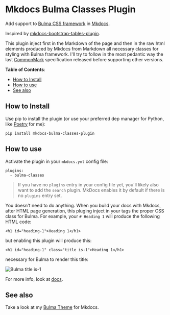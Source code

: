 # Mkdocs Bulma Classes Plugin

Add support to [Bulma CSS framework](https://bulma.io) in [Mkdocs](https://www.mkdocs.org).

Inspired by [mkdocs-bootstrap-tables-plugin](https://github.com/byrnereese/mkdocs-bootstrap-tables-plugin/blob/master/mkdocs_bootstrap_tables_plugin/plugin.py).

This plugin inject first in the Markdown of the page and then in the raw html elements produced by Mkdocs from Markdown all necessary classes for styling with Bulma framework. I'll try to follow in the most pedantic way the last [CommonMark](https://commonmark.org/) specification released before supporting other versions.

**Table of Contents**:

- [How to Install](#how-to-install)
- [How to use](#how-to-use)
- [See also](#see-also)

## How to Install

Use pip to install the plugin (or use your preferred dep manager for Python, like [Poetry](https://python-poetry.org/) for me):

    pip install mkdocs-bulma-classes-plugin

## How to use

Activate the plugin in your `mkdocs.yml` config file:

    plugins:
      - bulma-classes

> If you have no `plugins` entry in your config file yet, you'll likely also want to add the `search` plugin. MkDocs enables it by default if there is no `plugins` entry set.

You doesn't need to do anything. When you build your docs with Mkdocs, after HTML page generation, this pluging inject in your tags the proper CSS class for Bulma. For example, your `# Heading 1` will produce the following HTML code:

    <h1 id="heading-1">Heading 1</h1>

but enabling this plugin will produce this:

    <h1 id="heading-1" class="title is-1">Heading 1</h1>

necessary for Bulma to render this title:

![Bulma title is-1](docs/img/bulma_heading_1.png)

For more info, look at [docs](https://daniele-tentoni.github.io/mkdocs-bulma-classes-plugin).

## See also

Take a look at my [Bulma Theme](https://github.com/daniele-tentoni/mkdocs-bulma-theme) for Mkdocs.
